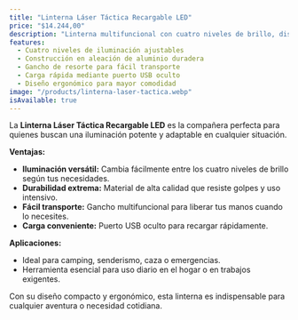 ```yaml
---
title: "Linterna Láser Táctica Recargable LED"
price: "$14.244,00"
description: "Linterna multifuncional con cuatro niveles de brillo, diseño robusto y carga USB, ideal para actividades al aire libre y situaciones de emergencia."
features:
  - Cuatro niveles de iluminación ajustables
  - Construcción en aleación de aluminio duradera
  - Gancho de resorte para fácil transporte
  - Carga rápida mediante puerto USB oculto
  - Diseño ergonómico para mayor comodidad
image: "/products/linterna-laser-tactica.webp"
isAvailable: true
---
```


La **Linterna Láser Táctica Recargable LED** es la compañera perfecta para quienes buscan una iluminación potente y adaptable en cualquier situación.

**Ventajas:**

- **Iluminación versátil:** Cambia fácilmente entre los cuatro niveles de brillo según tus necesidades.
- **Durabilidad extrema:** Material de alta calidad que resiste golpes y uso intensivo.
- **Fácil transporte:** Gancho multifuncional para liberar tus manos cuando lo necesites.
- **Carga conveniente:** Puerto USB oculto para recargar rápidamente.

**Aplicaciones:**

- Ideal para camping, senderismo, caza o emergencias.
- Herramienta esencial para uso diario en el hogar o en trabajos exigentes.

Con su diseño compacto y ergonómico, esta linterna es indispensable para cualquier aventura o necesidad cotidiana.
